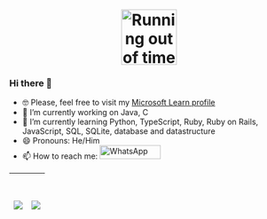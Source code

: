 <h1 align="center">
  <a href="https://www.linkedin.com/in/riquehen/" target="_blank"> <img width="100" height="100" alt="Running out of time" title="Running out of time" src="https://user-images.githubusercontent.com/72718207/132867952-e6ca5c13-3c23-4d5b-9804-be7212bb5390.gif" /> </a>

### Hi there 👋

- 🤓 Please, feel free to visit my [Microsoft Learn profile](https://docs.microsoft.com/pt-br/users/henrique-souza-8745/)
- 🔭 I’m currently working on Java, C
- 🌱 I’m currently learning Python, TypeScript, Ruby, Ruby on Rails, JavaScript, SQL, SQLite, database and datastructure
- 😄 Pronouns: He/Him
- 📫 How to reach me:  <a href="https://wa.me/+5521966647190" target="_blank"> <img margin="auto" alt="WhatsApp" title="Send me a message!" width="110" height="25" src="https://img.shields.io/badge/WhatsApp-25D366?style=for-the-badge&logo=whatsapp&logoColor=white" />
</a>
  
<!--
Here are some ideas to get you started:

- 🔭 I’m currently working on ...
- 🌱 I’m currently learning ...
- 👯 I’m looking to collaborate on ...
- 🤔 I’m looking for help with ...
- 💬 Ask me about ...
- 📫 How to reach me: <a target="_blank" href="https://wa.me/+5521966647190"> <img align="left" alt="WhatsApp" title="Send me a message!" width="100" src="https://img.shields.io/badge/WhatsApp-25D366?style=for-the-badge&logo=whatsapp&logoColor=white" />
</a>

- ⚡ Fun fact: ...
 [](https://github-readme-stats.vercel.app/api/top-langs/?username=henrique-souza&hide=html&layout=compact&theme=dark)
-->   
<!--- BACKUP 16/09/2021

<a href="https://github.com/henrique-souza/github-readme-stats"> <h1 align="center"> <img align="center" src="https://github-readme-stats.vercel.app/api?username=henrique-souza&theme=ayu-mirage" /> </a> | <a href="https://github.com/henrique-souza/github-readme-stats"> <h1 align="center"> <img align="center" src="https://github-readme-stats.vercel.app/api/top-langs/?username=henrique-souza&hide=shell,c%2B%2B,css,html&theme=ayu-mirage&layout=compact&langs_count=7" /> </a>
| --- | --- |

--->
  
  <a href="https://www.linkedin.com/in/riquehen/" target="_blank"> <h1 align="center"> <img align="center" src="https://github-readme-stats.vercel.app/api?username=henrique-souza&theme=ayu-mirage" /> </a> | <a href="https://www.linkedin.com/in/riquehen/" target="_blank"> <h1 align="center"> <img align="center" src="https://github-readme-stats.vercel.app/api/top-langs/?username=henrique-souza&hide=shell,c%2B%2B,css&theme=ayu-mirage&layout=compact&langs_count=8" /> </a>
| --- | --- |
